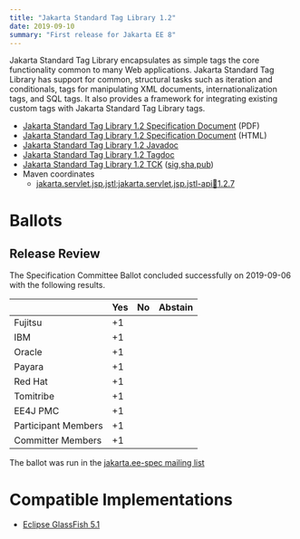 ```yaml
---
title: "Jakarta Standard Tag Library 1.2"
date: 2019-09-10
summary: "First release for Jakarta EE 8"
---
```

Jakarta Standard Tag Library encapsulates as simple tags the core functionality common to many Web applications.
Jakarta Standard Tag Library has support for common, structural tasks such as iteration and conditionals, tags
for manipulating XML documents, internationalization tags, and SQL tags. It also provides a framework for integrating
existing custom tags with Jakarta Standard Tag Library tags.

* [Jakarta Standard Tag Library 1.2 Specification Document](./tags-1.2-spec.pdf) (PDF)
* [Jakarta Standard Tag Library 1.2 Specification Document](./tags-1.2-spec.html) (HTML)
* [Jakarta Standard Tag Library 1.2 Javadoc](./apidocs)
* [Jakarta Standard Tag Library 1.2 Tagdoc](./tagdocs)
* [Jakarta Standard Tag Library 1.2 TCK](https://download.eclipse.org/jakartaee/tags/1.2/jakarta-tags-tck-1.2.0.zip) ([sig](https://download.eclipse.org/jakartaee/tags/1.2/jakarta-tags-tck-1.2.0.zip.sig),[sha](https://download.eclipse.org/jakartaee/tags/1.2/jakarta-tags-tck-1.2.0.zip.sha256),[pub](https://jakarta.ee/specifications/jakartaee-spec-committee.pub))
* Maven coordinates
  * [jakarta.servlet.jsp.jstl:jakarta.servlet.jsp.jstl-api:jar:1.2.7](https://central.sonatype.com/artifact/jakarta.servlet.jsp.jstl/jakarta.servlet.jsp.jstl-api/1.2.7/jar)

# Ballots

## Release Review

The Specification Committee Ballot concluded successfully on 2019-09-06 with the following results.

|                       |  Yes    | No      | Abstain  |
|-----------------------|---------|---------|----------|
|Fujitsu                |   +1    |         |          |
|IBM                    |   +1    |         |          |
|Oracle                 |   +1    |         |          |
|Payara                 |   +1    |         |          |
|Red Hat                |   +1    |         |          |
|Tomitribe              |   +1    |         |          |
|EE4J PMC               |   +1    |         |          |
|Participant Members    |   +1    |         |          |
|Committer Members      |   +1    |         |          |

The ballot was run in the [jakarta.ee-spec mailing list](https://www.eclipse.org/lists/jakarta.ee-spec/msg00521.html)

# Compatible Implementations

* [Eclipse GlassFish 5.1](https://eclipse-ee4j.github.io/glassfish/)
